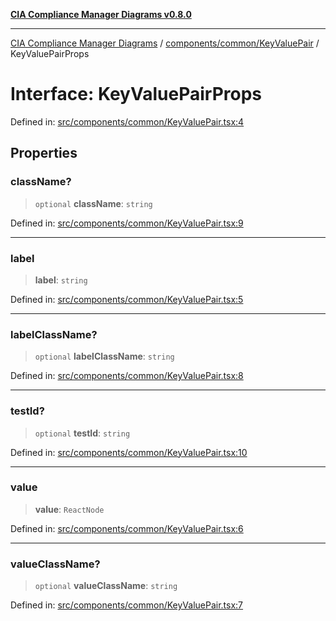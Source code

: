 [**CIA Compliance Manager Diagrams v0.8.0**](../../../../README.md)

***

[CIA Compliance Manager Diagrams](../../../../modules.md) / [components/common/KeyValuePair](../README.md) / KeyValuePairProps

# Interface: KeyValuePairProps

Defined in: [src/components/common/KeyValuePair.tsx:4](https://github.com/Hack23/cia-compliance-manager/blob/791b5a1b6e700c8b8480de209374e4cb1086330d/src/components/common/KeyValuePair.tsx#L4)

## Properties

### className?

> `optional` **className**: `string`

Defined in: [src/components/common/KeyValuePair.tsx:9](https://github.com/Hack23/cia-compliance-manager/blob/791b5a1b6e700c8b8480de209374e4cb1086330d/src/components/common/KeyValuePair.tsx#L9)

***

### label

> **label**: `string`

Defined in: [src/components/common/KeyValuePair.tsx:5](https://github.com/Hack23/cia-compliance-manager/blob/791b5a1b6e700c8b8480de209374e4cb1086330d/src/components/common/KeyValuePair.tsx#L5)

***

### labelClassName?

> `optional` **labelClassName**: `string`

Defined in: [src/components/common/KeyValuePair.tsx:8](https://github.com/Hack23/cia-compliance-manager/blob/791b5a1b6e700c8b8480de209374e4cb1086330d/src/components/common/KeyValuePair.tsx#L8)

***

### testId?

> `optional` **testId**: `string`

Defined in: [src/components/common/KeyValuePair.tsx:10](https://github.com/Hack23/cia-compliance-manager/blob/791b5a1b6e700c8b8480de209374e4cb1086330d/src/components/common/KeyValuePair.tsx#L10)

***

### value

> **value**: `ReactNode`

Defined in: [src/components/common/KeyValuePair.tsx:6](https://github.com/Hack23/cia-compliance-manager/blob/791b5a1b6e700c8b8480de209374e4cb1086330d/src/components/common/KeyValuePair.tsx#L6)

***

### valueClassName?

> `optional` **valueClassName**: `string`

Defined in: [src/components/common/KeyValuePair.tsx:7](https://github.com/Hack23/cia-compliance-manager/blob/791b5a1b6e700c8b8480de209374e4cb1086330d/src/components/common/KeyValuePair.tsx#L7)
